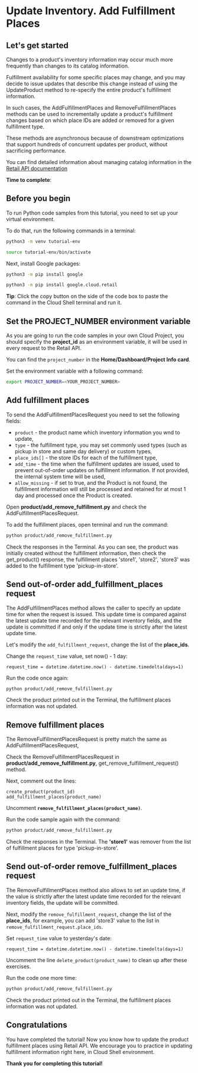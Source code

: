 # **Update Inventory. Add Fulfillment Places**

## Let's get started

Changes to a product's inventory information may occur much more frequently than changes to its catalog information.

Fulfillment availability for some specific places may change, and you may decide to issue updates that describe this change instead of using the UpdateProduct method to re-specify the entire product's fulfillment information.

In such cases, the AddFulfillmentPlaces and RemoveFulfillmentPlaces methods can be used to incrementally update a product's fulfillment changes based on which place IDs are added or removed for a given fulfillment type.

These methods are asynchronous because of downstream optimizations that support hundreds of concurrent updates per product, without sacrificing performance.

You can find detailed information about managing catalog information in the [Retail API documentation](https://cloud.google.com/retail/docs/inventory-updates#inventory-update-methods)


**Time to complete**: 
<walkthrough-tutorial-duration duration="3.0"></walkthrough-tutorial-duration>

## Before you begin

To run Python code samples from this tutorial, you need to set up your virtual environment.

To do that, run the following commands in a terminal:

```bash
python3 -m venv tutorial-env
```

```bash
source tutorial-env/bin/activate
```

Next, install Google packages:

```bash
python3 -m pip install google
```

```bash
python3 -m pip install google.cloud.retail
```

**Tip**: Click the copy button on the side of the code box to paste the command in the Cloud Shell terminal and run it.

## Set the PROJECT_NUMBER environment variable

As you are going to run the code samples in your own Cloud Project, you should specify the **project_id** as an environment variable, it will be used in every request to the Retail API.

You can find the ```project_number``` in the **Home/Dashboard/Project Info card**.

Set the environment variable with a following command:
```bash
export PROJECT_NUMBER=<YOUR_PROJECT_NUMBER>
```

## Add fulfillment places 

To send the AddFulfillmentPlacesRequest you need to set the following fields:
 - ```product``` - the product name which inventory information you wnd to update,
 - ```type``` - the fulfillment type, you may set commonly used types (such as pickup in store and same day delivery) or custom types,
 - ```place_ids[]``` - the store IDs for each of the fulfillment type,
 - ```add_time``` - the time when the fulfillment updates are issued, used to prevent out-of-order updates on fulfillment information. If not provided, the internal system time will be used,
 - ```allow_missing``` - if set to true, and the Product is not found, the fulfillment information will still be processed and retained for at most 1 day and processed once the Product is created. 

Open **product/add_remove_fulfillment.py** and check the AddFulfillmentPlacesRequest.

To add the fulfillment places, open terminal and run the command:

```bash
python product/add_remove_fulfillment.py
```

Check the responses in the Terminal. As you can see, the product was initially created without the fulfillment information, 
then check the get_product() response, the fulfillment places 'store1', 'store2', 'store3' was added to the fulfillment type 'pickup-in-store'.

## Send out-of-order add_fulfillment_places request

The AddFulfillmentPlaces method allows the caller to specify an update time for when the request is issued.
This update time is compared against the latest update time recorded for the relevant inventory fields,
and the update is committed if and only if the update time is strictly after the latest update time.

Let's modify the ```add_fulfillment_request```, change the list of the **place_ids**.

Change the ```request_time``` value, set now() - 1 day:
```
request_time = datetime.datetime.now() - datetime.timedelta(days=1)
```

Run the code once again:
```bash
python product/add_remove_fulfillment.py
```

Check the product printed out in the Terminal, the fulfillment places information was not updated.

## Remove fulfillment places 

The RemoveFulfillmentPlacesRequest is pretty match the same as AddFulfillmentPlacesRequest,

Check the RemoveFulfillmentPlacesRequest in **product/add_remove_fulfillment.py**, get_remove_fulfillment_request() method.

Next, comment out the lines:
```
create_product(product_id)
add_fulfillment_places(product_name)
```

Uncomment **```remove_fulfillment_places(product_name)```**.

Run the code sample again with the command:

```bash
python product/add_remove_fulfillment.py
```

Check the responses in the Terminal. The **'store1'**  was remover from the list of fulfillment places for type 'pickup-in-store'.

## Send out-of-order remove_fulfillment_places request

The RemoveFulfillmentPlaces method also allows to set an update time,
if the value is strictly after the latest update time recorded for the relevant inventory fields, the update will be committed.

Next, modify the ```remove_fulfillment_request```, change the list of the **place_ids**, 
for example, you can add 'store3' value to the list in ```remove_fulfillment_request.place_ids```.

Set ```request_time``` value to yesterday's date:
```
request_time = datetime.datetime.now() - datetime.timedelta(days=1)
```

Uncomment the line ```delete_product(product_name)``` to clean up after these exercises. 

Run the code one more time:
```bash
python product/add_remove_fulfillment.py
```

Check the product printed out in the Terminal, the fulfillment places information was not updated.

## Congratulations

<walkthrough-conclusion-trophy></walkthrough-conclusion-trophy>

You have completed the tutorial! Now you know how to update the product fulfillment places using Retail API. We encourage you to 
practice in updating fulfillment information right here, in Cloud Shell environment.

**Thank you for completing this tutorial!**
